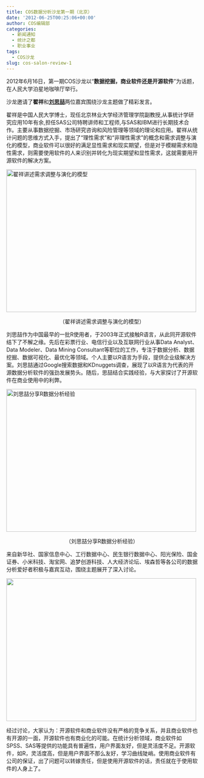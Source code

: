 ```yaml
---
title: COS数据分析沙龙第一期（北京）
date: '2012-06-25T00:25:06+00:00'
author: COS编辑部
categories:
  - 新闻通知
  - 统计之都
  - 职业事业
tags:
  - COS沙龙
slug: cos-salon-review-1
---
```


2012年6月16日，第一期COS沙龙以“**数据挖掘，商业软件还是开源软件**”为话题，在人民大学泊星地咖啡厅举行。

沙龙邀请了**翟祥**和<a href="www.bjt.name" target="_blank"><strong>刘思喆</strong></a>两位嘉宾围绕沙龙主题做了精彩发言。

翟祥是中国人民大学博士，现任北京林业大学经济管理学院副教授,从事统计学研究应用10年有余,担任SAS公司特聘讲师和工程师,与SAS和IBM进行长期技术合作。主要从事数据挖掘、市场研究咨询和风险管理等领域的理论和应用。翟祥从统计问题的思维方式入手，提出了“理性需求”和“非理性需求”的概念和需求调整与演化的模型，商业软件可以很好的满足显性需求和现实期望，但是对于模糊需求和隐性需求，则需要使用软件的人来识别并转化为现实期望和显性需求，这就需要用开源软件的解决方案。

[<img class="aligncenter size-large wp-image-5955" title="翟祥讲述需求调整与演化的模型" alt="翟祥讲述需求调整与演化的模型" src="https://cos.name/wp-content/uploads/2012/06/salon1-500x375.jpg" width="500" height="375" srcset="https://cos.name/wp-content/uploads/2012/06/salon1-500x375.jpg 500w, https://cos.name/wp-content/uploads/2012/06/salon1-300x225.jpg 300w, https://cos.name/wp-content/uploads/2012/06/salon1-399x300.jpg 399w, https://cos.name/wp-content/uploads/2012/06/salon1.jpg 1315w" sizes="(max-width: 500px) 100vw, 500px" />](https://cos.name/wp-content/uploads/2012/06/salon1.jpg)

<p style="text-align: center;">
  （翟祥讲述需求调整与演化的模型）
</p>

刘思喆作为中国最早的一批R使用者，于2003年正式接触R语言，从此同开源软件结下了不解之缘。先后在彩票行业、电信行业以及互联网行业从事Data Analyst、Data Modeler、Data Mining Consultant等职位的工作，专注于数据分析、数据挖掘、数据可视化、最优化等领域。个人主要以R语言为手段，提供企业级解决方案。刘思喆通过Google搜索数据和KDnuggets调查，展现了以R语言为代表的开源数据分析软件的强劲发展势头。随后，思喆结合实践经验，与大家探讨了开源软件在商业使用中的利弊。

[<img class="aligncenter size-large wp-image-5956" title="刘思喆分享R数据分析经验" alt="刘思喆分享R数据分析经验" src="https://cos.name/wp-content/uploads/2012/06/salon2-500x375.jpg" width="500" height="375" srcset="https://cos.name/wp-content/uploads/2012/06/salon2-500x375.jpg 500w, https://cos.name/wp-content/uploads/2012/06/salon2-300x225.jpg 300w, https://cos.name/wp-content/uploads/2012/06/salon2-399x300.jpg 399w, https://cos.name/wp-content/uploads/2012/06/salon2.jpg 1315w" sizes="(max-width: 500px) 100vw, 500px" />](https://cos.name/wp-content/uploads/2012/06/salon2.jpg)

<p style="text-align: center;">
  （刘思喆分享R数据分析经验）
</p>

来自新华社、国家信息中心、工行数据中心、民生银行数据中心、阳光保险、国金证券、小米科技、淘宝网、追梦创游科技、人大经济论坛、埃森哲等各公司的数据分析爱好者积极与嘉宾互动，围绕主题展开了深入讨论。

[<img class="aligncenter size-large wp-image-5957" title="讨论" alt="" src="https://cos.name/wp-content/uploads/2012/06/salon3-500x375.jpg" width="500" height="375" srcset="https://cos.name/wp-content/uploads/2012/06/salon3-500x375.jpg 500w, https://cos.name/wp-content/uploads/2012/06/salon3-300x225.jpg 300w, https://cos.name/wp-content/uploads/2012/06/salon3-399x300.jpg 399w, https://cos.name/wp-content/uploads/2012/06/salon3.jpg 1315w" sizes="(max-width: 500px) 100vw, 500px" />](https://cos.name/wp-content/uploads/2012/06/salon3.jpg)

经过讨论，大家认为：开源软件和商业软件没有严格的竞争关系，并且商业软件也有开源的一面，开源软件也有商业化的可能。在统计分析领域，商业软件如SPSS、SAS等提供的功能具有普遍性，用户界面友好，但是灵活度不足。开源软件，如R，灵活度高，但是用户界面不那么友好，学习曲线陡峭。使用商业软件有公司的保证，出了问题可以转嫁责任，但是使用开源软件的话，责任就在于使用软件的人身上了。
